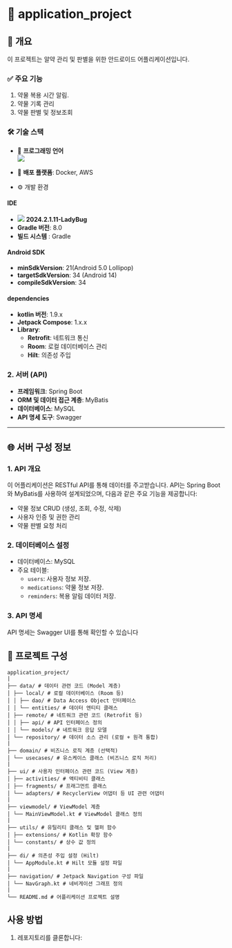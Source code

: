 # 📱 application_project

## 📝 개요
  이 프로젝트는 알약 관리 및 판별을 위한 안드로이드 어플리케이션입니다. 
  
### ✅ 주요 기능
  1. 약물 복용 시간 알림.
  2. 약물 기록 관리
  3. 약물 판별 및 정보조회 

### 🛠️ 기술 스택
- 📖 **프로그래밍 언어**<br>
  <img src="https://img.shields.io/badge/Kotlin-7F52FF?style=for-the-badge&logo=Kotlin&logoColor=white">
-  🚀 **배포 플랫폼**: Docker, AWS

- ⚙️ 개발 환경
#### **IDE**<br>    
  - <img src="https://img.shields.io/badge/Android Studio-3DDC84?style=for-the-badge&logo=Android Studio&logoColor=white"> **2024.2.1.11-LadyBug**
  - **Gradle 버전**: 8.0
  - **빌드 시스템** : Gradle
#### **Android SDK**
  - **minSdkVersion**: 21(Android 5.0 Lollipop)
  - **targetSdkVersion**: 34 (Android 14)
  - **compileSdkVersion**: 34
#### **dependencies**
  - **kotlin 버전**: 1.9.x
  - **Jetpack Compose**: 1.x.x
  - **Library**:
    - **Retrofit**: 네트워크 통신
    - **Room**: 로컬 데이터베이스 관리
    - **Hilt**: 의존성 주입
### 2. 서버 (API)
- **프레임워크**: Spring Boot
- **ORM 및 데이터 접근 계층**: MyBatis
- **데이터베이스**: MySQL
- **API 명세 도구**: Swagger

---

## 🌐 서버 구성 정보

### 1. API 개요
이 어플리케이션은 RESTful API를 통해 데이터를 주고받습니다. API는 Spring Boot와 MyBatis를 사용하여 설계되었으며, 다음과 같은 주요 기능을 제공합니다:
- 약물 정보 CRUD (생성, 조회, 수정, 삭제)
- 사용자 인증 및 권한 관리
- 약물 판별 요청 처리

### 2. 데이터베이스 설정
- 데이터베이스: MySQL
- 주요 테이블:
  - `users`: 사용자 정보 저장.
  - `medications`: 약물 정보 저장.
  - `reminders`: 복용 알림 데이터 저장.

### 3. API 명세
API 명세는 Swagger UI를 통해 확인할 수 있습니다

## 📂 프로젝트 구성
```plaintext
application_project/
|
├── data/ # 데이터 관련 코드 (Model 계층)
│ ├── local/ # 로컬 데이터베이스 (Room 등)
│ │ ├── dao/ # Data Access Object 인터페이스
│ │ └── entities/ # 데이터 엔티티 클래스
│ ├── remote/ # 네트워크 관련 코드 (Retrofit 등)
│ │ ├── api/ # API 인터페이스 정의
│ │ └── models/ # 네트워크 응답 모델
│ └── repository/ # 데이터 소스 관리 (로컬 + 원격 통합)
|
├── domain/ # 비즈니스 로직 계층 (선택적)
│ └── usecases/ # 유스케이스 클래스 (비즈니스 로직 처리)
|
├── ui/ # 사용자 인터페이스 관련 코드 (View 계층)
│ ├── activities/ # 액티비티 클래스
│ ├── fragments/ # 프래그먼트 클래스
│ └── adapters/ # RecyclerView 어댑터 등 UI 관련 어댑터
|
├── viewmodel/ # ViewModel 계층
│ └── MainViewModel.kt # ViewModel 클래스 정의
|
├── utils/ # 유틸리티 클래스 및 헬퍼 함수
│ ├── extensions/ # Kotlin 확장 함수
│ └── constants/ # 상수 값 정의
|
├── di/ # 의존성 주입 설정 (Hilt)
│ └── AppModule.kt # Hilt 모듈 설정 파일
|
├── navigation/ # Jetpack Navigation 구성 파일
│ └── NavGraph.kt # 네비게이션 그래프 정의
|
└── README.md # 어플리케이션 프로젝트 설명
```


## 사용 방법
1. 레포지토리를 클론합니다:

